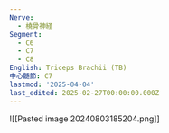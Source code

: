 ```yaml
---
Nerve:
  - 橈骨神経
Segment:
  - C6
  - C7
  - C8
English: Triceps Brachii (TB)
中心髄節: C7
lastmod: '2025-04-04'
last_edited: 2025-02-27T00:00:00.000Z
---
```


![[Pasted image 20240803185204.png]]
